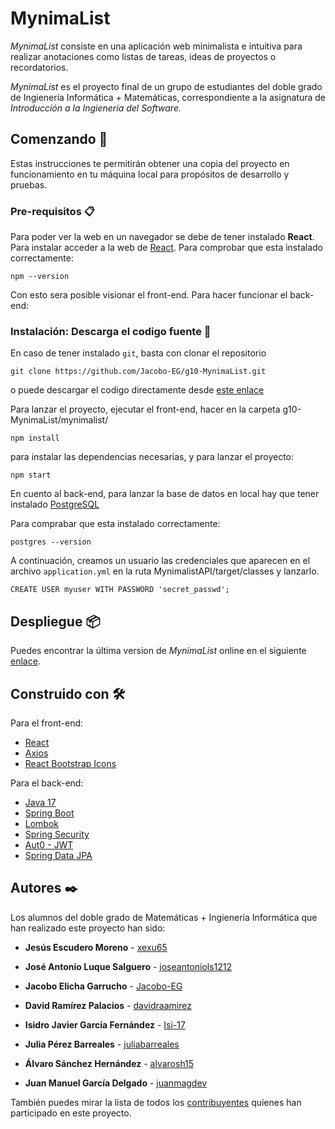 # MynimaList

*MynimaList* consiste en una aplicación web minimalista e intuitiva para realizar anotaciones como listas de tareas, ideas de proyectos o recordatorios.

*MynimaList* es el proyecto final de un grupo de estudiantes del doble grado de Ingienería Informática + Matemáticas, correspondiente a la asignatura de *Introducción a la Ingienería del Software.*


## Comenzando 🚀	

Estas instrucciones te permitirán obtener una copia del proyecto en funcionamiento en tu máquina local para propósitos de desarrollo y pruebas.

### Pre-requisitos 📋

Para poder ver la web en un navegador se debe de tener instalado **React**. Para instalar acceder a la web de [React](https://reactjs.org/). Para comprobar que esta instalado correctamente: 

```
npm --version 
```

Con esto sera posible visionar el front-end. Para hacer funcionar el back-end: 


### Instalación: Descarga el codigo fuente 🔧

En caso de tener instalado `git`, basta con clonar el repositorio

```
git clone https://github.com/Jacobo-EG/g10-MynimaList.git
```

o puede descargar el codigo directamente desde [este enlace](https://github.com/Jacobo-EG/g10-MynimaList/archive/refs/heads/main.zip)

Para lanzar el proyecto, ejecutar el front-end, hacer en la carpeta g10-MynimaList/mynimalist/

```
npm install
```

para instalar las dependencias necesarias, y para lanzar el proyecto: 

```
npm start
```

En cuento al back-end, para lanzar la base de datos en local hay que tener instalado [PostgreSQL](https://www.postgresql.org/)

Para comprabar que esta instalado correctamente: 
```
postgres --version
```

A continuación, creamos un usuario las credenciales que aparecen en el archivo `application.yml` en la ruta MynimalistAPI/target/classes y lanzarlo.

```
CREATE USER myuser WITH PASSWORD 'secret_passwd';
```


## Despliegue 📦

Puedes encontrar la última version de *MynimaList* online en el siguiente [enlace](http://mynimalist.herokuapp.com/).

## Construido con 🛠️
Para el front-end:

* [React](https://es.reactjs.org/)
* [Axios](https://www.npmjs.com/package/axios)
* [React Bootstrap Icons](https://www.npmjs.com/package/react-bootstrap-icons)

Para el back-end: 

* [Java 17](https://www.oracle.com/java/technologies/javase/jdk17-archive-downloads.html)
* [Spring Boot](https://spring.io/projects/spring-boot) 
* [Lombok](https://projectlombok.org/)
* [Spring Security](https://spring.io/projects/spring-security)
* [Aut0 - JWT](https://auth0.com/docs/secure/tokens/json-web-tokens)
* [Spring Data JPA](https://spring.io/projects/spring-data-jpa)


## Autores ✒️
Los alumnos del doble grado de Matemáticas + Ingienería Informática que han realizado este proyecto han sido: 

- **Jesús Escudero Moreno** - [xexu65](https://github.com/xexu65)

- **José Antonio Luque Salguero** - [joseantoniols1212](https://github.com/joseantoniols1212)

- **Jacobo Elicha Garrucho** - [Jacobo-EG](https://github.com/Jacobo-EG)

- **David Ramírez Palacios** - [davidraamirez](https://github.com/davidraamirez)

- **Isidro Javier García Fernández** - [Isi-17](https://github.com/Isi-17)

- **Julia Pérez Barreales** - [juliabarreales](https://github.com/juliabarreales)

- **Álvaro Sánchez Hernández** - [alvarosh15](https://github.com/alvarosh15)

- **Juan Manuel García Delgado** - [juanmagdev](https://github.com/juanmagdev)

También puedes mirar la lista de todos los [contribuyentes](https://github.com/Jacobo-EG/g10-MynimaList/graphs/contributors) quíenes han participado en este proyecto. 


